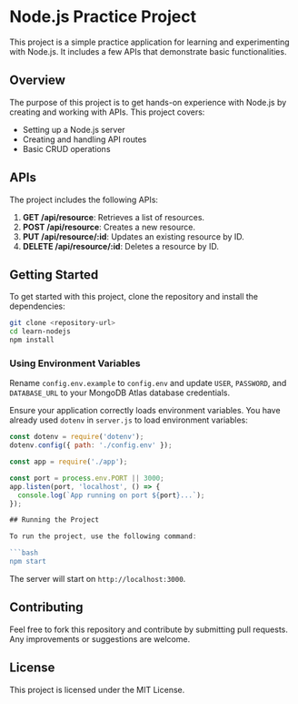 # Node.js Practice Project

This project is a simple practice application for learning and experimenting with Node.js. It includes a few APIs that demonstrate basic functionalities.

## Overview

The purpose of this project is to get hands-on experience with Node.js by creating and working with APIs. This project covers:

- Setting up a Node.js server
- Creating and handling API routes
- Basic CRUD operations

## APIs

The project includes the following APIs:

1. **GET /api/resource**: Retrieves a list of resources.
2. **POST /api/resource**: Creates a new resource.
3. **PUT /api/resource/:id**: Updates an existing resource by ID.
4. **DELETE /api/resource/:id**: Deletes a resource by ID.

## Getting Started

To get started with this project, clone the repository and install the dependencies:

```bash
git clone <repository-url>
cd learn-nodejs
npm install
```

### Using Environment Variables

Rename `config.env.example` to `config.env` and update `USER`, `PASSWORD`, and `DATABASE_URL` to your MongoDB Atlas database credentials.

Ensure your application correctly loads environment variables. You have already used `dotenv` in `server.js` to load environment variables:

```javascript
const dotenv = require('dotenv');
dotenv.config({ path: './config.env' });

const app = require('./app');

const port = process.env.PORT || 3000;
app.listen(port, 'localhost', () => {
  console.log(`App running on port ${port}...`);
});

## Running the Project

To run the project, use the following command:

```bash
npm start
```

The server will start on `http://localhost:3000`.

## Contributing

Feel free to fork this repository and contribute by submitting pull requests. Any improvements or suggestions are welcome.

## License

This project is licensed under the MIT License.
